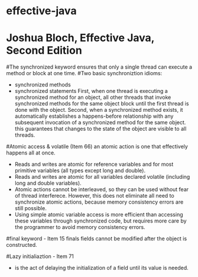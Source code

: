 # effective-java
# Joshua Bloch, Effective Java, Second Edition

#The synchronized keyword ensures that only a single thread can execute a method or block at one time.
#Two basic synchroniztion idioms:
 - synchronized methods
 - synchronized statements
 First, when one thread is executing a synchronized method for an object, all other threads that invoke synchronized methods for the same object block until the first thread is done with the object.
 Second, when a synchronized method exists, it automatically establishes a happens-before relationship with any subsequent invocation of a synchronized method for the same object. this guarantees that changes to the state of the object are visible to all threads.

#Atomic access & volatile (Item 66)
an atomic action is one that effectively happens all at once.
- Reads and writes are atomic for reference variables and for most primitive variables (all types except long and double).
- Reads and writes are atomic for all variables declared volatile (including long and double variables).
- Atomic actions cannot be interleaved, so they can be used without fear of thread interferece. However, this does not eliminate all need to synchronize atomic actions, because memory consistency errors are still possible.
- Using simple atomic variable access is more efficient than accessing these variables through synchronized code, but requires more care by the programmer to avoid memory consistency errors.

 #final keyword - Item 15
 finals fields cannot be modified after the object is constructed.

 #Lazy initialiaztion - Item 71 
 - is the act of delaying the initialization of a field until its value is needed.